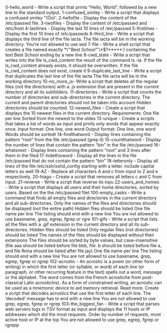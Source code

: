 0-hello_world - Write a script that prints “Hello, World”, followed by a new line to the standard output.
1-confused_smiley - Write a script that displays a confused smiley "(Ôo)'.
2-hellofile - Display the content of the /etc/passwd file.
3-twofiles - Display the content of /etc/passwd and /etc/host
4-lastlines - Display the last 10 lines of /etc/passwd
5-firstlines - Display the first 10 lines of /etc/passwds
6-third_line - Write a script that displays the third line of the file iacta. The file iacta will be in the working directory. You’re not allowed to use sed
7-file - Write a shell script that creates a file named exactly \*\\'"Best School"\'\\*$\?\*\*\*\*\*:) containing the text Best School ending by a new line
8-cwd_state - Write a script that writes into the file ls_cwd_content the result of the command ls -la. If the file ls_cwd_content already exists, it should be overwritten. If the file ls_cwd_content does not exist, create it
9-duplicate_last_line - Write a script that duplicates the last line of the file iacta The file iacta will be in the working directory
10-no_more_js- Write a script that deletes all the regular files (not the directories) with a .js extension that are present in the current directory and all its subfolders.
11-directories - Write a script that counts the number of directories and sub-directories in the current directory. The current and parent directories should not be taken into account Hidden directories should be counted.
12-newest_files - Create a script that displays the 10 newest files in the current directory. Requirements: One file per line Sorted from the newest to the oldes
13-unique - Create a scripts that takes a list of words as input and prints only words that appear exactly once. Input format: One line, one word Output format: One line, one word Words should be sortedt
14-findthatword - Display lines containing the pattern “root” from the file /etc/passwd (grep it)
15-countthatword - Display the number of lines that contain the pattern “bin” in the file /etc/passwd
16-whatsnext - Display lines containing the pattern “root” and 3 lines after them in the filed
17-hidethisword - Display all the lines in the file /etc/passwd that do not contain the pattern “bin”
18-letteronly - Display all lines of the file /etc/ssh/sshd_config starting with a letter. include capital letters as well
19-AZ - Replace all characters A and c from input to Z and e respectively.
20-hiago - Create a script that removes all letters c and C from input.
21-reverse - Write a script that reverse its inpu
22-users_and_homes - Write a script that displays all users and their home directories, sorted by users. Based on the the /etc/passwd filet
100-empty_casks - Write a command that finds all empty files and directories in the current directory and all sub-directories. Only the names of the files and directories should be displayed (not the entire path) Hidden files should be listed One file name per line The listing should end with a new line You are not allowed to use basename, grep, egrep, fgrep or rgre
101-gifs - Write a script that lists all the files with a .gif extension in the current directory and all its sub-directories. Hidden files should be listed Only regular files (not directories) should be listed The names of the files should be displayed without their extensions The files should be sorted by byte values, but case-insensitive (file aaa should be listed before file bbb, file .b should be listed before file a, and file Rona should be listed after file jay) One file name per line The listing should end with a new line You are not allowed to use basename, grep, egrep, fgrep or rgrep
102-acrostic - An acrostic is a poem (or other form of writing) in which the first letter (or syllable, or word) of each line (or paragraph, or other recurring feature in the text) spells out a word, message or the alphabet. The word comes from the French acrostiche from post-classical Latin acrostichis). As a form of constrained writing, an acrostic can be used as a mnemonic device to aid memory retrieval. Read more. Create a script that decodes acrostics that use the first letter of each line. The ‘decoded’ message has to end with a new line You are not allowed to use grep, egrep, fgrep or rgrep
103-the_biggest_fan - Write a script that parses web servers logs in TSV format as input and displays the 11 hosts or IP addresses which did the most requests. Order by number of requests, most active host or IP at the top You are not allowed to use grep, egrep, fgrep or rgrepp
